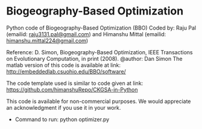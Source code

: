 # Biogeography-Based Optimization
Python code of Biogeography-Based Optimization (BBO)
Coded by: Raju Pal (emailid: raju3131.pal@gmail.com) and Himanshu Mittal (emailid: himanshu.mittal224@gmail.com)

Reference: D. Simon, Biogeography-Based Optimization, IEEE Transactions on Evolutionary Computation, in print (2008).
@author: Dan Simon 
The matlab version of this code is available at link: http://embeddedlab.csuohio.edu/BBO/software/

The code template used is similar to code given at link: https://github.com/himanshuRepo/CKGSA-in-Python

This code is available for non-commercial purposes. We would appreciate an acknowledgment if you use it in your work.

* Command to run:
	python optimizer.py
